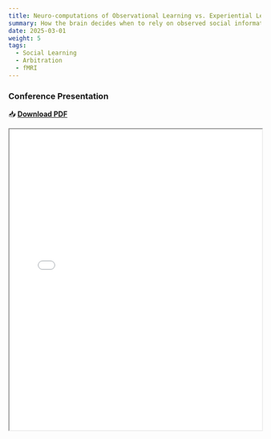```yaml
---
title: Neuro-computations of Observational Learning vs. Experiential Learning
summary: How the brain decides when to rely on observed social information vs. one's own past experience when making decisions?
date: 2025-03-01
weight: 5
tags:
  - Social Learning
  - Arbitration
  - fMRI
---
```


### Conference Presentation
📥 **[Download PDF](uploads/OLEL_poster.pdf)**
<iframe src="/uploads/OLEL_poster.pdf#toolbar=0&navpanes=0&scrollbar=0" width="100%" height="600px"></iframe>

